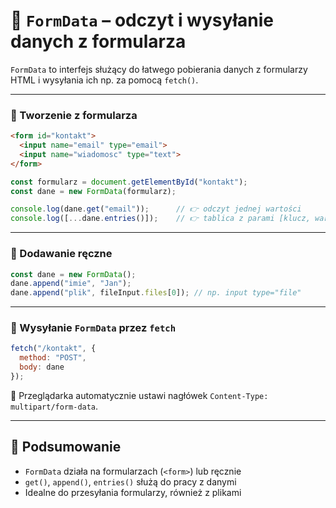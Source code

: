 # 📝 `FormData` – odczyt i wysyłanie danych z formularza

`FormData` to interfejs służący do łatwego pobierania danych z formularzy HTML i wysyłania ich np. za pomocą `fetch()`.

---

### 🔹 Tworzenie z formularza

```html
<form id="kontakt">
  <input name="email" type="email">
  <input name="wiadomosc" type="text">
</form>
```

```js
const formularz = document.getElementById("kontakt");
const dane = new FormData(formularz);

console.log(dane.get("email"));      // 👉 odczyt jednej wartości
console.log([...dane.entries()]);    // 👉 tablica z parami [klucz, wartość]
```

---

### 🔹 Dodawanie ręczne

```js
const dane = new FormData();
dane.append("imie", "Jan");
dane.append("plik", fileInput.files[0]); // np. input type="file"
```

---

### 🔹 Wysyłanie `FormData` przez `fetch`

```js
fetch("/kontakt", {
  method: "POST",
  body: dane
});
```

📌 Przeglądarka automatycznie ustawi nagłówek `Content-Type: multipart/form-data`.

---

## 🧠 Podsumowanie

- `FormData` działa na formularzach (`<form>`) lub ręcznie
- `get()`, `append()`, `entries()` służą do pracy z danymi
- Idealne do przesyłania formularzy, również z plikami

